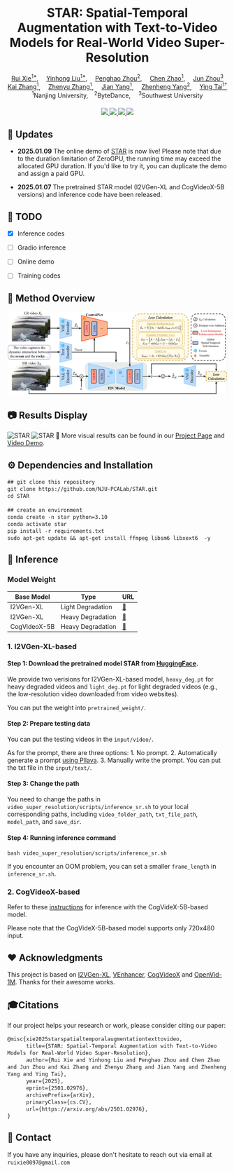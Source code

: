<div align="center">
    <h1>
    STAR: Spatial-Temporal Augmentation with Text-to-Video Models for Real-World Video Super-Resolution
    </h1>
    <div>
        <a href='https://github.com/CSRuiXie' target='_blank'>Rui Xie<sup>1*</sup></a>,&emsp;
        <a href='https://github.com/yhliu04' target='_blank'>Yinhong Liu<sup>1*</sup></a>,&emsp;
        <a href='https://scholar.google.com/citations?hl=zh-CN&user=yWq1Fd4AAAAJ' target='_blank'>Penghao Zhou<sup>2</sup></a>,&emsp;
        <a href='https://scholar.google.com/citations?user=Uhp3JKgAAAAJ&hl=zh-CN&oi=sra' target='_blank'>Chen Zhao<sup>1</sup></a>,&emsp;
        <a href='https://scholar.google.com/citations?hl=zh-CN&user=w03CHFwAAAAJ' target='_blank'>Jun Zhou<sup>3</sup></a><br>
        <a href='https://cszn.github.io/' target='_blank'>Kai Zhang<sup>1</sup></a>,&emsp;
        <a href='https://jessezhang92.github.io/' target='_blank'>Zhenyu Zhang<sup>1</sup></a>,&emsp;
        <a href='https://scholar.google.com.hk/citations?user=6CIDtZQAAAAJ&hl=zh-CN' target='_blank'>Jian Yang<sup>1</sup></a>,&emsp;
        <a href='https://scholar.google.com/citations?hl=zh-CN&user=Ds5wwRoAAAAJ' target='_blank'>Zhenheng Yang<sup>2</sup></a>,&emsp;
        <a href='https://tyshiwo.github.io/index.html' target='_blank'>Ying Tai<sup>1&#8224</sup></a>
    </div>
    <div>
        <sup>1</sup>Nanjing University,&emsp;<sup>2</sup>ByteDance,&emsp; <sup>3</sup>Southwest University
    </div>
    <div>
        <h4 align="center">
            <a href="https://nju-pcalab.github.io/projects/STAR" target='_blank'>
                <img src="https://img.shields.io/badge/🌟-Project%20Page-blue">
            </a>
            <a href="https://arxiv.org/abs/2501.02976" target='_blank'>
                <img src="https://img.shields.io/badge/arXiv-2501.02976-b31b1b.svg">
            </a>
            <a href="https://youtu.be/hx0zrql-SrU" target='_blank'>
                <img src="https://img.shields.io/badge/Demo%20Video-%23FF0000.svg?logo=YouTube&logoColor=white">
            </a>
            <a href="https://huggingface.co/spaces/SherryX/STAR" target='_blank'>
                <img src="https://img.shields.io/static/v1?label=Demo STAR&message=HuggingFace&color=yellow">
            </a>
        </h4>
    </div>
</div>


## 🔆 Updates
- **2025.01.09** The online demo of [STAR](https://huggingface.co/spaces/SherryX/STAR) is now live! Please note that due to the duration limitation of ZeroGPU, the running time may exceed the allocated GPU duration. If you'd like to try it, you can duplicate the demo and assign a paid GPU.

- **2025.01.07**  The pretrained STAR model (I2VGen-XL and CogVideoX-5B versions) and inference code have been released.


## 📑 TODO
- [x] Inference codes
- [ ] Gradio inference
- [ ] Online demo
- [ ] Training codes


## 🔎 Method Overview
![STAR](assets/overview.png)


## 📷 Results Display
![STAR](assets/teaser.png)
![STAR](assets/real_world.png)
👀 More visual results can be found in our [Project Page](https://nju-pcalab.github.io/projects/STAR) and [Video Demo](https://youtu.be/hx0zrql-SrU).


## ⚙️ Dependencies and Installation
```
## git clone this repository
git clone https://github.com/NJU-PCALab/STAR.git
cd STAR

## create an environment
conda create -n star python=3.10
conda activate star
pip install -r requirements.txt
sudo apt-get update && apt-get install ffmpeg libsm6 libxext6  -y
```

## 🚀 Inference

### Model Weight
| Base Model | Type | URL |
|------------|--------|-----------------------------------------------------------------------------------------------|
| I2VGen-XL | Light Degradation | [:link:](https://huggingface.co/SherryX/STAR/resolve/main/I2VGen-XL-based/light_deg.pt?download=true) |
| I2VGen-XL | Heavy Degradation | [:link:](https://huggingface.co/SherryX/STAR/resolve/main/I2VGen-XL-based/heavy_deg.pt?download=true) |
| CogVideoX-5B | Heavy Degradation | [:link:](https://huggingface.co/SherryX/STAR/tree/main/CogVideoX-5B-based) |

### 1. I2VGen-XL-based 
#### Step 1: Download the pretrained model STAR from [HuggingFace](https://huggingface.co/SherryX/STAR).
We provide two verisions for I2VGen-XL-based model, `heavy_deg.pt` for heavy degraded videos and `light_deg.pt` for light degraded videos (e.g., the low-resolution video downloaded from video websites).

You can put the weight into `pretrained_weight/`.

#### Step 2: Prepare testing data
You can put the testing videos in the `input/video/`.

As for the prompt, there are three options: 1. No prompt. 2. Automatically generate a prompt [using Pllava](https://github.com/hpcaitech/Open-Sora/tree/main/tools/caption#pllava-captioning). 3. Manually write the prompt. You can put the txt file in the `input/text/`.


#### Step 3: Change the path
You need to change the paths in `video_super_resolution/scripts/inference_sr.sh` to your local corresponding paths, including `video_folder_path`, `txt_file_path`, `model_path`, and `save_dir`.


#### Step 4: Running inference command
```
bash video_super_resolution/scripts/inference_sr.sh
```
If you encounter an OOM problem, you can set a smaller `frame_length` in `inference_sr.sh`.

### 2. CogVideoX-based
Refer to these [instructions](https://github.com/NJU-PCALab/STAR/tree/main/cogvideox-based#cogvideox-based-model-inference) for inference with the CogVideX-5B-based model.

Please note that the CogVideX-5B-based model supports only 720x480 input.

## ❤️ Acknowledgments
This project is based on [I2VGen-XL](https://github.com/ali-vilab/VGen), [VEnhancer](https://github.com/Vchitect/VEnhancer), [CogVideoX](https://github.com/THUDM/CogVideo) and [OpenVid-1M](https://github.com/NJU-PCALab/OpenVid-1M). Thanks for their awesome works.


## 🎓Citations
If our project helps your research or work, please consider citing our paper:

```
@misc{xie2025starspatialtemporalaugmentationtexttovideo,
      title={STAR: Spatial-Temporal Augmentation with Text-to-Video Models for Real-World Video Super-Resolution}, 
      author={Rui Xie and Yinhong Liu and Penghao Zhou and Chen Zhao and Jun Zhou and Kai Zhang and Zhenyu Zhang and Jian Yang and Zhenheng Yang and Ying Tai},
      year={2025},
      eprint={2501.02976},
      archivePrefix={arXiv},
      primaryClass={cs.CV},
      url={https://arxiv.org/abs/2501.02976}, 
}
```


## 📧 Contact
If you have any inquiries, please don't hesitate to reach out via email at `ruixie0097@gmail.com`
